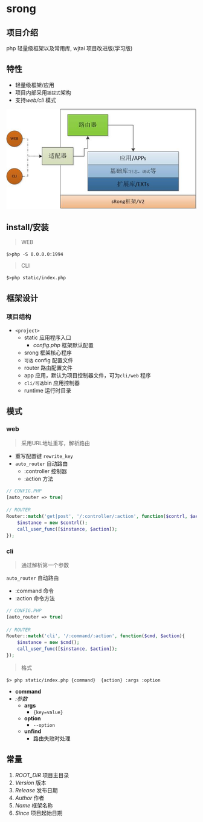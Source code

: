 # srong

## 项目介绍
php 轻量级框架以及常用库, wjtai 项目改进版(学习版)



## 特性

- 轻量级框架/应用
- 项目内部采用``插拔式``架构
- 支持*web/cli* 模式


![架构](/static/sRong.jpg)

## install/安装

> WEB

``$>php -S 0.0.0.0:1994 ``



> CLI

``$>php static/index.php ``




## 框架设计

###  项目结构

- ``<project>``
    - static 应用程序入口
      - *config.php* 框架默认配置
    - srong 框架核心程序
    - ``可选`` config 配置文件
    - router 路由配置文件
    - app 应用，默认为项目控制器文件，可为``cli/web`` 程序
    - ``cli/可选``bin  应用控制器
    - runtime 运行时目录



## 模式

### web

> 采用URL地址重写，解析路由

- 重写配置键 ``rewrite_key`` 
- ``auto_router`` 自动路由
  - :controller   控制器
  - :action   方法





```php
// CONFIG.PHP
[auto_router => true]

// ROUTER
Router::match('get|post', '/:controller/:action', function($contrl, $action){
    $instance = new $contrl();
    call_user_func([$instance, $action]);
});

```





### cli

> 通过解析第一个参数

``auto_router`` 自动路由

- :command   命令
- :action   命令方法

```php
// CONFIG.PHP
[auto_router => true]

// ROUTER
Router::match('cli', '/:command/:action', function($cmd, $action){
    $instance = new $cmd();
    call_user_func([$instance, $action]);
});

```

> 格式

``$> php static/index.php {command}  {action} :args :option``

- **command**
- *:参数*
  - **args**
    - ``{key=value}``
  - **option**
    - ``--option``
  - **unfind**
    - 路由失败时处理



## 常量

1. *ROOT_DIR* 项目主目录
2. *Version* 版本
3. *Release* 发布日期
4. *Author* 作者
5. *Name* 框架名称
6. *Since* 项目起始日期

